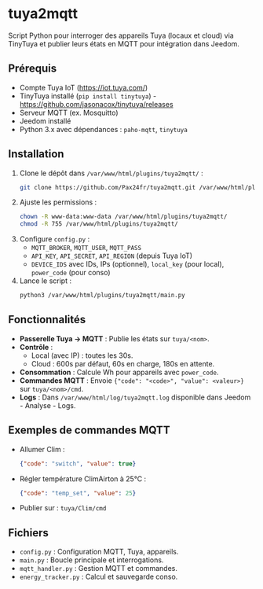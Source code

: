 # tuya2mqtt
Script Python pour interroger des appareils Tuya (locaux et cloud) via TinyTuya et publier leurs états en MQTT pour intégration dans Jeedom.

## Prérequis
- Compte Tuya IoT (https://iot.tuya.com/)
- TinyTuya installé (`pip install tinytuya`) - https://github.com/jasonacox/tinytuya/releases
- Serveur MQTT (ex. Mosquitto)
- Jeedom installé
- Python 3.x avec dépendances : `paho-mqtt`, `tinytuya`

## Installation
1. Clone le dépôt dans `/var/www/html/plugins/tuya2mqtt/` :
   ```bash
   git clone https://github.com/Pax24fr/tuya2mqtt.git /var/www/html/plugins/tuya2mqtt/
   ```
2. Ajuste les permissions :
   ```bash
   chown -R www-data:www-data /var/www/html/plugins/tuya2mqtt/
   chmod -R 755 /var/www/html/plugins/tuya2mqtt/
   ```
3. Configure `config.py` :
   - `MQTT_BROKER`, `MQTT_USER`, `MQTT_PASS`
   - `API_KEY`, `API_SECRET`, `API_REGION` (depuis Tuya IoT)
   - `DEVICE_IDS` avec IDs, IPs (optionnel), `local_key` (pour local), `power_code` (pour conso)
4. Lance le script :
   ```bash
   python3 /var/www/html/plugins/tuya2mqtt/main.py
   ```

## Fonctionnalités
- **Passerelle Tuya → MQTT** : Publie les états sur `tuya/<nom>`.
- **Contrôle** :
  - Local (avec IP) : toutes les 30s.
  - Cloud : 600s par défaut, 60s en charge, 180s en attente.
- **Consommation** : Calcule Wh pour appareils avec `power_code`.
- **Commandes MQTT** : Envoie `{"code": "<code>", "value": <valeur>}` sur `tuya/<nom>/cmd`.
- **Logs** : Dans `/var/www/html/log/tuya2mqtt.log` disponible dans Jeedom - Analyse - Logs.

## Exemples de commandes MQTT
- Allumer Clim :
  ```json
  {"code": "switch", "value": true}
  ```
- Régler température ClimAirton à 25°C :
  ```json
  {"code": "temp_set", "value": 25}
  ```
- Publier sur : `tuya/Clim/cmd`

## Fichiers
- `config.py` : Configuration MQTT, Tuya, appareils.
- `main.py` : Boucle principale et interrogations.
- `mqtt_handler.py` : Gestion MQTT et commandes.
- `energy_tracker.py` : Calcul et sauvegarde conso.
